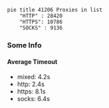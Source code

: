 
```mermaid
pie title 41206 Proxies in list
    "HTTP" : 28420
    "HTTPS": 10786
    "SOCKS" : 9136
```

### Some Info
#### Average Timeout

- mixed: 4.2s
- http: 2.4s
- https: 8.1s
- socks: 6.4s